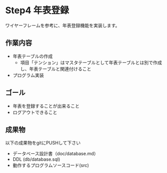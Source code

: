 # Step4 年表登録

ワイヤーフレームを参考に、年表登録機能を実装します。

## 作業内容

* 年表テーブルの作成
    * 項目「テンション」はマスタテーブルとして年表テーブルとは別で作成し、年表テーブルと関連付けること
* プログラム実装

## ゴール

* 年表を登録することが出来ること
* ログアウトできること

## 成果物

以下の成果物をgitにPUSHして下さい

* データベース設計書（doc/database.md）
* DDL (db/database.sql)
* 動作するプログラムソースコード(src)
